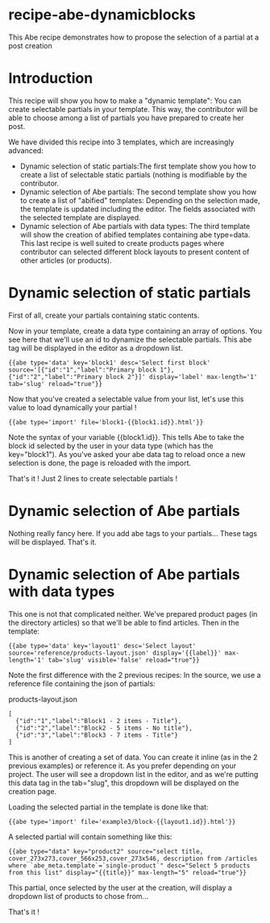 # recipe-abe-dynamicblocks
This Abe recipe demonstrates how to propose the selection of a partial at a post creation

# Introduction
This recipe will show you how to make a "dynamic template": You can create selectable partials in your template. This way, the contributor will be able to choose among a list of partials you have prepared to create her post.

We have divided this recipe into 3 templates, which are increasingly advanced: 

- Dynamic selection of static partials:The first template show you how to create a list of selectable static partials (nothing is modifiable by the contributor.
- Dynamic selection of Abe partials: The second template show you how to create a list of "abified" templates: Depending on the selection made, the template is updated including the editor. The fields associated with the selected template are displayed.
- Dynamic selection of Abe partials with data types: The third template will show the creation of abified templates containing abe type=data. This last recipe is well suited to create products pages where contributor can selected different block layouts to present content of other articles (or products).

# Dynamic selection of static partials
First of all, create your partials containing static contents.

Now in your template, create a data type containing an array of options. You see here that we'll use an id to dynamize the selectable partials.
This abe tag will be displayed in the editor as a dropdown list.

```
{{abe type='data' key='block1' desc='Select first block' source='[{"id":"1","label":"Primary block 1"}, {"id":"2","label":"Primary block 2"}]' display='label' max-length='1' tab='slug' reload="true"}}
```

Now that you've created a selectable value from your list, let's use this value to load dynamically your partial !

```
{{abe type='import' file='block1-{{block1.id}}.html'}}
```

Note the syntax of your variable {{block1.id}}. This tells Abe to take the block id selected by the user in your data type (which has the key="block1"). As you've asked your abe data tag to reload once a new selection is done, the page is reloaded with the import.

That's it ! Just 2 lines to create selectable partials !

# Dynamic selection of Abe partials
Nothing really fancy here. If you add abe tags to your partials... These tags will be displayed. That's it.

# Dynamic selection of Abe partials with data types
This one is not that complicated neither. We've prepared product pages (in the directory articles) so that we'll be able to find articles.
Then in the template:

```
{{abe type='data' key='layout1' desc='Select layout' source='reference/products-layout.json' display='{{label}}' max-length='1' tab='slug' visible='false' reload="true"}}
```

Note the first difference with the 2 previous recipes: In the source, we use a reference file containing the json of partials:

products-layout.json
```
[
  {"id":"1","label":"Block1 - 2 items - Title"},
  {"id":"2","label":"Block2 - 5 items - No title"},
  {"id":"3","label":"Block3 - 7 items - Title"}
]
```

This is another of creating a set of data. You can create it inline (as in the 2 previous examples) or reference it. As you prefer depending on your project.
The user will see a dropdown list in the editor, and as we're putting this data tag in the tab="slug", this dropdown will be displayed on the creation page.

Loading the selected partial in the template is done like that:

```
{{abe type='import' file='example3/block-{{layout1.id}}.html'}}
```

A selected partial will contain something like this:

```
{{abe type="data" key="product2" source="select title, cover_273x273,cover_566x253,cover_273x546, description from /articles where `abe_meta.template`=`single-product`" desc="Select 5 products from this list" display="{{title}}" max-length="5" reload="true"}}
```

This partial, once selected by the user at the creation, will display a dropdown list of products to chose from...


That's it !



